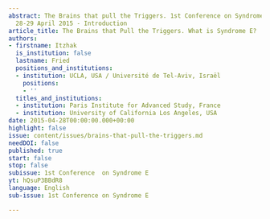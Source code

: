 ```yaml
---
abstract: The Brains that pull the Triggers. 1st Conference on Syndrome E, Paris IAS,
  28-29 April 2015 - Introduction
article_title: The Brains that Pull the Triggers. What is Syndrome E?
authors:
- firstname: Itzhak
  is_institution: false
  lastname: Fried
  positions_and_institutions:
  - institution: UCLA, USA / Université de Tel-Aviv, Israël
    positions:
    - ''
  titles_and_institutions:
  - institution: Paris Institute for Advanced Study, France
  - institution: University of California Los Angeles, USA
date: 2015-04-28T00:00:00.000+00:00
highlight: false
issue: content/issues/brains-that-pull-the-triggers.md
needDOI: false
published: true
start: false
stop: false
subissue: 1st Conference  on Syndrome E
yt: hQsuP3BBdR8
language: English
sub-issue: 1st Conference on Syndrome E

---
```

<Youtube yt="hQsuP3BBdR8" caption="The Brains that Pull the Triggers. What is Syndrome E?" start="false" stop="false"></Youtube>